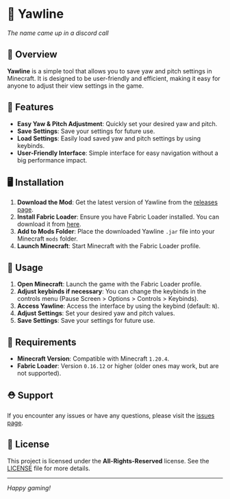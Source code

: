 # 👀 Yawline
*The name came up in a discord call*

## 📕 Overview

**Yawline** is a simple tool that allows you to save yaw and pitch settings in Minecraft. It is designed to be user-friendly and efficient, making it easy for anyone to adjust their view settings in the game.

## 🚀 Features

- **Easy Yaw & Pitch Adjustment**: Quickly set your desired yaw and pitch.
- **Save Settings**: Save your settings for future use.
- **Load Settings**: Easily load saved yaw and pitch settings by using keybinds.
- **User-Friendly Interface**: Simple interface for easy navigation without a big performance impact.

## 🖥️ Installation

1. **Download the Mod**: Get the latest version of Yawline from the [releases page](https://github.com/RafaeloxMC/yawline/releases).
2. **Install Fabric Loader**: Ensure you have Fabric Loader installed. You can download it from [here](https://fabricmc.net/use/).
3. **Add to Mods Folder**: Place the downloaded Yawline `.jar` file into your Minecraft `mods` folder.
4. **Launch Minecraft**: Start Minecraft with the Fabric Loader profile.

## 🔨 Usage

1. **Open Minecraft**: Launch the game with the Fabric Loader profile.
2. **Adjust keybinds if necessary**: You can change the keybinds in the controls menu (Pause Screen > Options > Controls > Keybinds).
3. **Access Yawline**: Access the interface by using the keybind (default: `N`).
4. **Adjust Settings**: Set your desired yaw and pitch values.
5. **Save Settings**: Save your settings for future use.

## 🛒 Requirements

- **Minecraft Version**: Compatible with Minecraft `1.20.4`.
- **Fabric Loader**: Version `0.16.12` or higher (older ones may work, but are not supported).

## ⛑️ Support

If you encounter any issues or have any questions, please visit the [issues page](https://github.com/RafaeloxMC/yawline/issues).

## 📜 License

This project is licensed under the **All-Rights-Reserved** license. See the [LICENSE](LICENSE.txt) file for more details.

---

*Happy gaming!*